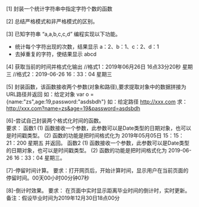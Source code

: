 [1] 封装一个统计字符串中指定字符个数的函数

[2] 总结严格模式和非严格模式的区别。

[3] 已知字符串 “a,a,b,c,c,d” 编程实现以下功能。
  * 统计每个字符出现的次数，结果显示 a：2、b：1、c：2、d：1
  * 去掉重复的字符，使结果显示 abcd

[4] 获取当前的时间并格式化输出
    //格式1：2019年06月26日 16点33分20秒 星期三
    //格式2：2019-06-26  16：33：04     星期三

[5] 封装函数，该函数接收两个参数(对象和路径),要求提取对象中的数据拼接为URL路径并返回
    如：给定对象 var  o = {name:"zs",age:19,password:"asdsbdh"}
    如：给定路径 http://xxx.com
    求：http://xxx.com?name=zs&age=19&password=asdsbdh

[6]-尝试自己封装两个格式化时间的函数。    
   要求：
   函数1
      (1) 函数接收一个参数，此参数可以是Date类型的日期对象，也可以是时间戳类型。
      (2) 函数的功能是把时间格式化为 2019年05月05日 15：15：21：200  星期五 并返回。
   函数2
      (1) 函数接收一个参数，此参数可以是Date类型的日期对象，也可以是时间戳类型。
      (2) 函数的功能是把时间格式化为 2019-06-26  16：33：04  星期三。

[7]-停留时间计算。
    要求：打开网页后，开始计算时间，显示用户在当前页面的停留时间。00天00小时00分钟07秒

[8]-倒计时效果。
    要求：
    在页面中实时显示距离毕业时间的倒计时，实时更新。
    备注：假设毕业时间为2019年12月30日18点00分
